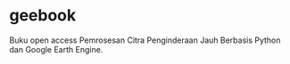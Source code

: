 # geebook
Buku open access Pemrosesan Citra Penginderaan Jauh Berbasis Python dan Google Earth Engine.
